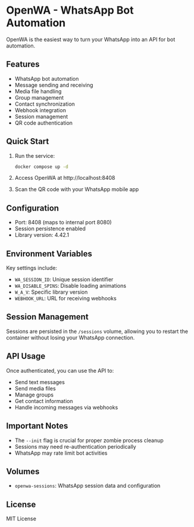 # OpenWA - WhatsApp Bot Automation

OpenWA is the easiest way to turn your WhatsApp into an API for bot automation.

## Features

- WhatsApp bot automation
- Message sending and receiving
- Media file handling
- Group management
- Contact synchronization
- Webhook integration
- Session management
- QR code authentication

## Quick Start

1. Run the service:
   ```bash
   docker compose up -d
   ```

2. Access OpenWA at http://localhost:8408

3. Scan the QR code with your WhatsApp mobile app

## Configuration

- Port: 8408 (maps to internal port 8080)
- Session persistence enabled
- Library version: 4.42.1

## Environment Variables

Key settings include:
- `WA_SESSION_ID`: Unique session identifier
- `WA_DISABLE_SPINS`: Disable loading animations
- `W_A_V`: Specific library version
- `WEBHOOK_URL`: URL for receiving webhooks

## Session Management

Sessions are persisted in the `/sessions` volume, allowing you to restart the container without losing your WhatsApp connection.

## API Usage

Once authenticated, you can use the API to:
- Send text messages
- Send media files
- Manage groups
- Get contact information
- Handle incoming messages via webhooks

## Important Notes

- The `--init` flag is crucial for proper zombie process cleanup
- Sessions may need re-authentication periodically
- WhatsApp may rate limit bot activities

## Volumes

- `openwa-sessions`: WhatsApp session data and configuration

## License

MIT License